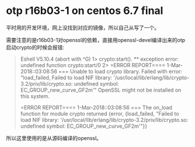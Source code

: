 # otp r16b03-1 on centos 6.7 final

平时用的开发环境，网上没找到对应的镜像，所以自己从写了一个。


需要注意的是r16b03-1对openssl的依赖，直接用openssl-devel编译出来的otp启动crypto的时候会报错:

> Eshell V5.10.4  (abort with ^G)
> 1> crypto:start().
> ** exception error: undefined function crypto:start/0
> 2>
> =ERROR REPORT==== 1-Mar-2018::03:08:56 ===
> Unable to load crypto library. Failed with error:
> "load_failed, Failed to load NIF library: '/usr/local/lib/erlang/lib/crypto-3.2/priv/lib/crypto.so: undefined symbol: EC_GROUP_new_curve_GF2m'"
> OpenSSL might not be installed on this system.
> 
> =ERROR REPORT==== 1-Mar-2018::03:08:56 ===
> The on_load function for module crypto returned {error,
>                                                  {load_failed,
>                                                   "Failed to load NIF library: '/usr/local/lib/erlang/lib/crypto-3.2/priv/lib/crypto.so: undefined symbol: EC_GROUP_new_curve_GF2m'"}}

所以这里使用的是从源码编译的openssl。

